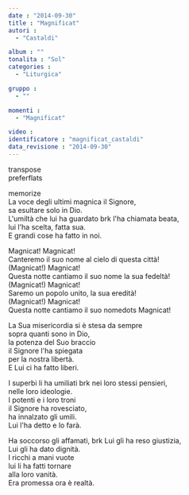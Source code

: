 ```yaml
---
date : "2014-09-30"
title : "Magnificat"
autori : 
  - "Castaldi"

album : ""
tonalita : "Sol"
categories : 
  - "Liturgica"

gruppo : 
  - ""

momenti : 
  - "Magnificat"

video : 
identificatore : "magnificat_castaldi"
data_revisione : "2014-09-30"
---
```

  
transpose  
preferflats  
  
  
  
  
  
  
  
  
memorize  
La voce degli ultimi  magnica il Signore,  
sa esultare solo in Dio.    
L'umiltà che lui ha guardato  brk l'ha chiamata beata,  
lui l'ha scelta, fatta sua.    
E grandi cose ha fatto in noi.  
  
  
Magnicat! Magnicat!  
Canteremo il suo nome al cielo di questa città!  
(Magnicat!) Magnicat!  
Questa notte cantiamo il suo nome la sua fedeltà!  
(Magnicat!) Magnicat!  
Saremo un popolo unito, la sua eredità!  
(Magnicat!) Magnicat!  
Questa notte cantiamo il suo nomedots Magnicat!   
  
  
  
La Sua misericordia  si è stesa da sempre  
sopra quanti sono in Dio,   
la potenza del Suo braccio    
il Signore l'ha spiegata   
per la nostra libertà.   
E Lui ci ha fatto liberi.  
  
  
I superbi li ha umiliati  brk nei loro stessi pensieri,   
nelle loro ideologie.   
I potenti e i loro troni   
il Signore ha rovesciato,   
ha innalzato gli umili.   
Lui l'ha detto e lo farà.  
  
  
Ha soccorso gli affamati,  brk Lui gli ha reso giustizia,   
Lui gli ha dato dignità.   
I ricchi a mani vuote   
lui li ha fatti tornare  
alla loro vanità.   
Era promessa ora è realtà.  
  
